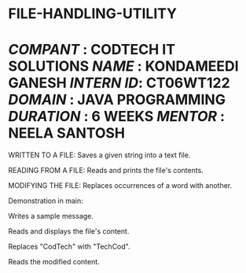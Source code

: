 # FILE-HANDLING-UTILITY
*COMPANT*  : CODTECH IT SOLUTIONS
*NAME*     : KONDAMEEDI GANESH
*INTERN ID*: CT06WT122
*DOMAIN*   : JAVA PROGRAMMING
*DURATION* : 6 WEEKS
*MENTOR*   : NEELA SANTOSH
==================================
WRITTEN TO A FILE: Saves a given string into a text file.

READING FROM A FILE: Reads and prints the file's contents.

MODIFYING THE FILE: Replaces occurrences of a word with another.

Demonstration in main:

Writes a sample message.

Reads and displays the file's content.

Replaces "CodTech" with "TechCod".

Reads the modified content.
